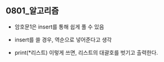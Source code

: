 ## 0801_알고리즘

*  암호문1은 insert를 통해 쉽게 풀 수 있음

* insert를 쓸 경우, 역순으로 넣어준다고 생각

* print(*리스트) 이렇게 쓰면, 리스트의 대괄호를 벗기고 출력한다.

